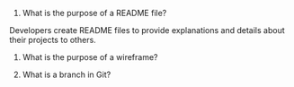 1. What is the purpose of a README file?

Developers create README files to provide explanations and details about their projects to others.





1. What is the purpose of a wireframe?






1. What is a branch in Git?
